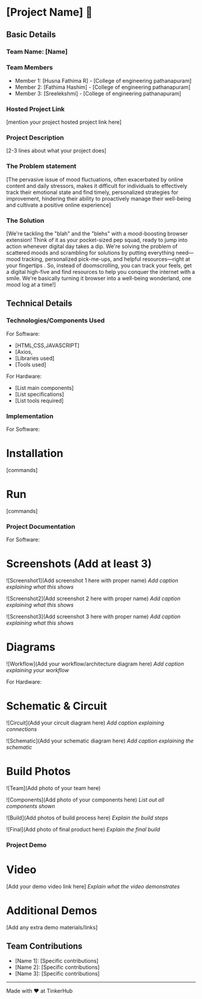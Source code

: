 # [Project Name] 🎯


## Basic Details
### Team Name: [Name]


### Team Members
- Member 1: [Husna Fathima R] - [College of engineering pathanapuram]
- Member 2: [Fathima Hashim] - [College of engineering pathanapuram]
- Member 3: [Sreelekshmi] - [College of engineering pathanapuram]

### Hosted Project Link
[mention your project hosted project link here]

### Project Description
[2-3 lines about what your project does]

### The Problem statement
[The pervasive issue of mood fluctuations, often exacerbated by online content and daily stressors, makes it difficult for individuals to effectively track their emotional state and find timely, personalized strategies for improvement, hindering their ability to proactively manage their well-being and cultivate a positive online experience]

### The Solution
[We're tackling the "blah" and the "blehs" with a mood-boosting browser extension!  Think of it as your pocket-sized pep squad, ready to jump into action whenever digital day takes a dip.  We're solving the problem of scattered moods and scrambling for solutions by putting everything  need—mood tracking, personalized pick-me-ups, and helpful resources—right at your fingertips .  So, instead of doomscrolling, you can track your feels, get a digital high-five  and find resources to help you conquer the internet  with a smile.  We're basically turning it  browser into a well-being wonderland, one mood log at a time!]

## Technical Details
### Technologies/Components Used
For Software:
- [HTML,CSS,JAVASCRIPT]
- [Axios,
- [Libraries used]
- [Tools used]

For Hardware:
- [List main components]
- [List specifications]
- [List tools required]

### Implementation
For Software:
# Installation
[commands]

# Run
[commands]

### Project Documentation
For Software:

# Screenshots (Add at least 3)
![Screenshot1](Add screenshot 1 here with proper name)
*Add caption explaining what this shows*

![Screenshot2](Add screenshot 2 here with proper name)
*Add caption explaining what this shows*

![Screenshot3](Add screenshot 3 here with proper name)
*Add caption explaining what this shows*

# Diagrams
![Workflow](Add your workflow/architecture diagram here)
*Add caption explaining your workflow*

For Hardware:

# Schematic & Circuit
![Circuit](Add your circuit diagram here)
*Add caption explaining connections*

![Schematic](Add your schematic diagram here)
*Add caption explaining the schematic*

# Build Photos
![Team](Add photo of your team here)


![Components](Add photo of your components here)
*List out all components shown*

![Build](Add photos of build process here)
*Explain the build steps*

![Final](Add photo of final product here)
*Explain the final build*

### Project Demo
# Video
[Add your demo video link here]
*Explain what the video demonstrates*

# Additional Demos
[Add any extra demo materials/links]

## Team Contributions
- [Name 1]: [Specific contributions]
- [Name 2]: [Specific contributions]
- [Name 3]: [Specific contributions]

---
Made with ❤️ at TinkerHub
